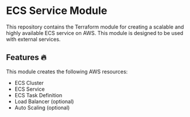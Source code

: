 # ECS Service Module

This repository contains the Terraform module for creating a scalable and highly available ECS service on AWS. This module is designed to be used with external services.

## Features 🔥

This module creates the following AWS resources:

- ECS Cluster
- ECS Service
- ECS Task Definition
- Load Balancer (optional)
- Auto Scaling (optional)
